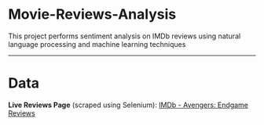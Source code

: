 # Movie-Reviews-Analysis

This project performs sentiment analysis on IMDb reviews using natural language processing and machine learning techniques

----

# Data

**Live Reviews Page** (scraped using Selenium):
  [IMDb - Avengers: Endgame Reviews](https://www.imdb.com/title/tt4154796/reviews?spoiler=hide&sort=curated&dir=desc&ratingFilter=0)

